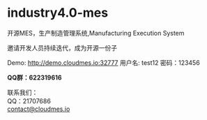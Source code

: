 # industry4.0-mes
开源MES，生产制造管理系统,Manufacturing Execution System

邀请开发人员持续迭代，成为开源一份子


Demo:
http://demo.cloudmes.io:32777
用户名: test12
密码：123456

**QQ群：622319616**

联系我们：\
QQ：21707686 \
contact@cloudmes.io
